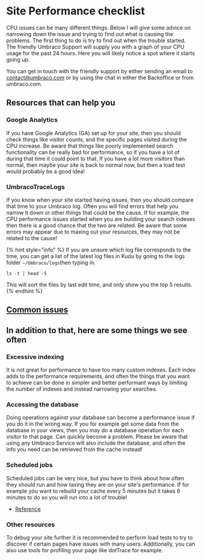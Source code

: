 # Site Performance checklist

CPU issues can be many different things. Below I will give some advice on narrowing down the issue and trying to find out what is causing the problems. The first thing to do is try to find out when the trouble started. The friendly Umbraco Support will supply you with a graph of your CPU usage for the past 24 hours. Here you will likely notice a spot where it starts going up.

You can get in touch with the friendly support by either sending an email to contact@umbraco.com or by using the chat in either the Backoffice or from umbraco.com.

## Resources that can help you

### Google Analytics

If you have Google Analytics (GA) set up for your site, then you should check things like visitor counts, and the specific pages visited during the CPU increase. Be aware that things like poorly implemented search functionality can be really bad for performance, so if you have a lot of during that time it could point to that. If you have a lot more visitors than normal, then maybe your site is back to normal now, but then a load test would probably be a good idea!

### UmbracoTraceLogs

If you know when your site started having issues, then you should compare that time to your Umbraco log. Often you will find errors that help you narrow it down or other things that could be the cause. If for example, the CPU performance issues started when you are building your search indexes then there is a good chance that the two are related. Be aware that some errors may appear due to maxing out your resources, they may not be related to the cause!

{% hint style="info" %}
If you are unsure which log file corresponds to the time, you can get a list of the latest log files in Kudu by going to the logs folder `~/Umbraco/logs`then typing in:

`ls -t | head -5`

This will sort the files by last edit time, and only show you the top 5 results.
{% endhint %}

## [Common issues](https://docs.umbraco.com/umbraco-cms/reference/common-pitfalls)

## In addition to that, here are some things we see often

### Excessive indexing

It is not great for performance to have too many custom indexes. Each index adds to the performance requirements, and often the things that you want to achieve can be done in simpler and better performant ways by limiting the number of indexes and instead narrowing your searches.

### Accessing the database

Doing operations against your database can become a performance issue if you do it in the wrong way. If you for example get some data from the database in your views, then you may do a database operation for each visitor to that page. Can quickly become a problem. Please be aware that using any Umbraco Service will also include the database, and often the info you need can be retrieved from the cache instead!

### Scheduled jobs

Scheduled jobs can be very nice, but you have to think about how often they should run and how taxing they are on your site's performance. If for example you want to rebuild your cache every 5 minutes but it takes 6 minutes to do so you will run into a lot of trouble!

* [Reference](https://docs.umbraco.com/umbraco-cms/reference/scheduling)

### Other resources

To debug your site further it is recommended to perform load tests to try to discover if certain pages have issues with many users. Additionally, you can also use tools for profiling your page like dotTrace for example.
